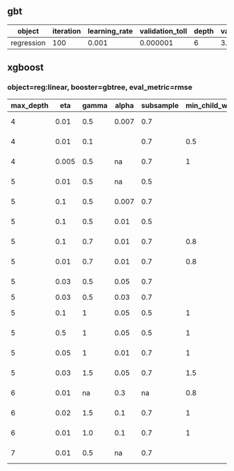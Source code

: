 ## gbt

|object|iteration|learning_rate|validation_toll|depth|valid_result|test_result|
|---|---|---|---|---|---|---|
|regression|100|0.001|0.000001|6|3.82|3.906|


## xgboost

### object=reg:linear, booster=gbtree, eval_metric=rmse

|max_depth|eta|gamma|alpha|subsample|min_child_weight|num_round|**train_result**|**valid_result**|**test_result**|
|---|---|---|----|---|----|---|---|---|---|
|4|0.01|0.5|0.007|0.7||800|3.99 ~ 3.81|3.740|3.884|
|4|0.01|0.1| |0.7| 0.5|400|3.99 ~ 3.83|3.742|3.884|
|4|0.005| 0.5|na|0.7|1|400|3.99 ~ 3.85|3.749|3.886|
|5|0.01|0.5|na|0.5||800|3.99 ~ 3.76|3.74|3.885|
|5|0.1|0.5|0.007|0.7||800|3.99 ~ 3.40|3.81|3.952|
|5|0.1|0.5|0.01|0.5||400|3.97 ~ 3.57|3.789|na|
|5|0.1|0.7|0.01|0.7|0.8|400|3.97 ~ 3.57|3.788|3.937|
|5|0.01|0.7|0.01|0.7|0.8|400|3.99 ~ 3.80|3.741|3.884|
|5|0.03|0.5|0.05|0.7| |400|3.99 ~ 3.732 |3.746 | |
|5|0.03|0.5|0.03|0.7| |500|  |  | |
|5|0.1|1|0.05|0.5|1|400|3.97 ~ 3.57|3.78|na|
|5|0.5|1|0.05|0.5|1|400|3.89 ~ 3.30|4.19|na|
|5|0.05|1|0.01|0.7|1|400|3.98 ~ 3.67 |3.754 |na|
|5|0.03|1.5|0.05|0.7|1.5|400| 3.99 ~ 3.73|3.745|3.889|
|6|0.01| na | 0.3|na |0.8|800|3.99 ~ 3.69|3.745|na|
|6|0.02| 1.5 | 0.1|0.7|1|400|3.99 ~ 3.69|3.745 |na|
|6|0.01| 1.0 | 0.1|0.7|1|400|3.99 ~ 3.76 |3.742  |na|
|7|0.01|0.5|na|0.7||800|3.91 ~ 3.50|3.87|3.886|

